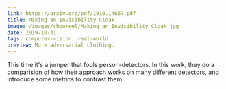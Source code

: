 ```yaml
---
link: https://arxiv.org/pdf/1910.14667.pdf
title: Making an Invisibility Cloak
image: /images/showreel/Making an Invisibility Cloak.jpg
date: 2019-10-31
tags: computer-vision, real-world
preview: More adversarial clothing.
---
```


This time it's a jumper that fools person-detectors. In this work, they do a
comparision of how their approach works on many different detectors, and
introduce some metrics to contrast them.
